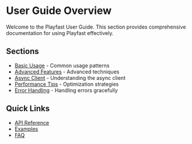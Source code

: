 # User Guide Overview

Welcome to the Playfast User Guide. This section provides comprehensive documentation for using Playfast effectively.

## Sections

- [Basic Usage](basic_usage.md) - Common usage patterns
- [Advanced Features](advanced_features.md) - Advanced techniques
- [Async Client](async_client.md) - Understanding the async client
- [Performance Tips](performance.md) - Optimization strategies
- [Error Handling](error_handling.md) - Handling errors gracefully

## Quick Links

- [API Reference](../api/client.md)
- [Examples](../examples/basic.md)
- [FAQ](../faq.md)
